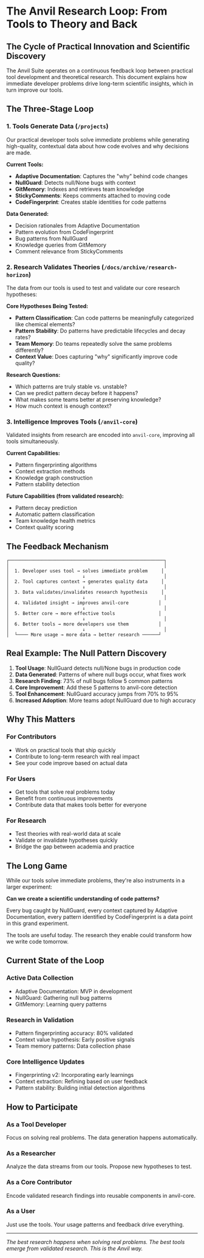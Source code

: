 # The Anvil Research Loop: From Tools to Theory and Back

## The Cycle of Practical Innovation and Scientific Discovery

The Anvil Suite operates on a continuous feedback loop between practical tool development and theoretical research. This document explains how immediate developer problems drive long-term scientific insights, which in turn improve our tools.

## The Three-Stage Loop

### 1. Tools Generate Data (`/projects`)
Our practical developer tools solve immediate problems while generating high-quality, contextual data about how code evolves and why decisions are made.

**Current Tools:**
- **Adaptive Documentation**: Captures the "why" behind code changes
- **NullGuard**: Detects null/None bugs with context
- **GitMemory**: Indexes and retrieves team knowledge
- **StickyComments**: Keeps comments attached to moving code
- **CodeFingerprint**: Creates stable identities for code patterns

**Data Generated:**
- Decision rationales from Adaptive Documentation
- Pattern evolution from CodeFingerprint
- Bug patterns from NullGuard
- Knowledge queries from GitMemory
- Comment relevance from StickyComments

### 2. Research Validates Theories (`/docs/archive/research-horizon`)
The data from our tools is used to test and validate our core research hypotheses:

**Core Hypotheses Being Tested:**
- **Pattern Classification**: Can code patterns be meaningfully categorized like chemical elements?
- **Pattern Stability**: Do patterns have predictable lifecycles and decay rates?
- **Team Memory**: Do teams repeatedly solve the same problems differently?
- **Context Value**: Does capturing "why" significantly improve code quality?

**Research Questions:**
- Which patterns are truly stable vs. unstable?
- Can we predict pattern decay before it happens?
- What makes some teams better at preserving knowledge?
- How much context is enough context?

### 3. Intelligence Improves Tools (`/anvil-core`)
Validated insights from research are encoded into `anvil-core`, improving all tools simultaneously.

**Current Capabilities:**
- Pattern fingerprinting algorithms
- Context extraction methods
- Knowledge graph construction
- Pattern stability detection

**Future Capabilities (from validated research):**
- Pattern decay prediction
- Automatic pattern classification
- Team knowledge health metrics
- Context quality scoring

## The Feedback Mechanism

```
┌─────────────────────────────────────────────────────────┐
│                                                         │
│  1. Developer uses tool → solves immediate problem     │
│                           ↓                             │
│  2. Tool captures context → generates quality data     │
│                           ↓                             │
│  3. Data validates/invalidates research hypothesis     │
│                           ↓                             │
│  4. Validated insight → improves anvil-core           │
│                           ↓                             │
│  5. Better core → more effective tools                │
│                           ↓                             │
│  6. Better tools → more developers use them           │
│                           ↓                             │
│  └──── More usage → more data → better research ──────┘
```

## Real Example: The Null Pattern Discovery

1. **Tool Usage**: NullGuard detects null/None bugs in production code
2. **Data Generated**: Patterns of where null bugs occur, what fixes work
3. **Research Finding**: 73% of null bugs follow 5 common patterns
4. **Core Improvement**: Add these 5 patterns to anvil-core detection
5. **Tool Enhancement**: NullGuard accuracy jumps from 70% to 95%
6. **Increased Adoption**: More teams adopt NullGuard due to high accuracy

## Why This Matters

### For Contributors
- Work on practical tools that ship quickly
- Contribute to long-term research with real impact
- See your code improve based on actual data

### For Users
- Get tools that solve real problems today
- Benefit from continuous improvements
- Contribute data that makes tools better for everyone

### For Research
- Test theories with real-world data at scale
- Validate or invalidate hypotheses quickly
- Bridge the gap between academia and practice

## The Long Game

While our tools solve immediate problems, they're also instruments in a larger experiment:

**Can we create a scientific understanding of code patterns?**

Every bug caught by NullGuard, every context captured by Adaptive Documentation, every pattern identified by CodeFingerprint is a data point in this grand experiment. 

The tools are useful today. The research they enable could transform how we write code tomorrow.

## Current State of the Loop

### Active Data Collection
- Adaptive Documentation: MVP in development
- NullGuard: Gathering null bug patterns
- GitMemory: Learning query patterns

### Research in Validation
- Pattern fingerprinting accuracy: 80% validated
- Context value hypothesis: Early positive signals
- Team memory patterns: Data collection phase

### Core Intelligence Updates
- Fingerprinting v2: Incorporating early learnings
- Context extraction: Refining based on user feedback
- Pattern stability: Building initial detection algorithms

## How to Participate

### As a Tool Developer
Focus on solving real problems. The data generation happens automatically.

### As a Researcher
Analyze the data streams from our tools. Propose new hypotheses to test.

### As a Core Contributor
Encode validated research findings into reusable components in anvil-core.

### As a User
Just use the tools. Your usage patterns and feedback drive everything.

---

*The best research happens when solving real problems. The best tools emerge from validated research. This is the Anvil way.*